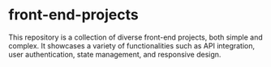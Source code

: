 # front-end-projects
This repository is a collection of diverse front-end projects, both simple and complex. It showcases a variety of functionalities such as API integration, user authentication, state management, and responsive design. 
